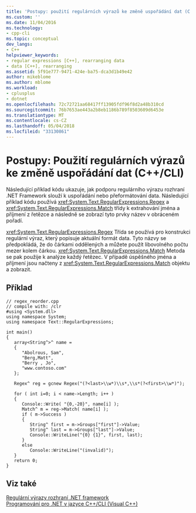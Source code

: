 ```yaml
---
title: 'Postupy: použití regulárních výrazů ke změně uspořádání dat (C + +/ CLI) | Microsoft Docs'
ms.custom: ''
ms.date: 11/04/2016
ms.technology:
- cpp-cli
ms.topic: conceptual
dev_langs:
- C++
helpviewer_keywords:
- regular expressions [C++], rearranging data
- data [C++], rearranging
ms.assetid: 5f91e777-9471-424e-ba75-dca3d1b49e42
author: mikeblome
ms.author: mblome
ms.workload:
- cplusplus
- dotnet
ms.openlocfilehash: 72c72721aa68417ff13905fdf96f8d2a48b310cd
ms.sourcegitcommit: 76b7653ae443a2b8eb1186b789f8503609d6453e
ms.translationtype: MT
ms.contentlocale: cs-CZ
ms.lasthandoff: 05/04/2018
ms.locfileid: "33130861"
---
```

# <a name="how-to-use-regular-expressions-to-rearrange-data-ccli"></a>Postupy: Použití regulárních výrazů ke změně uspořádání dat (C++/CLI)
Následující příklad kódu ukazuje, jak podporu regulárního výrazu rozhraní .NET Framework slouží k uspořádání nebo přeformátování data. Následující příklad kódu používá <xref:System.Text.RegularExpressions.Regex> a <xref:System.Text.RegularExpressions.Match> třídy k extrahování jména a příjmení z řetězce a následně se zobrazí tyto prvky název v obráceném pořadí.  
  
 <xref:System.Text.RegularExpressions.Regex> Třída se používá pro konstrukci regulární výraz, který popisuje aktuální formát data. Tyto názvy se předpokládá, že do čárkami oddělených a můžete použít libovolného počtu mezer kolem čárkou. <xref:System.Text.RegularExpressions.Match> Metoda se pak použije k analýze každý řetězec. V případě úspěšného jména a příjmení jsou načteny z <xref:System.Text.RegularExpressions.Match> objektu a zobrazit.  
  
## <a name="example"></a>Příklad  
  
```  
// regex_reorder.cpp  
// compile with: /clr  
#using <System.dll>  
using namespace System;  
using namespace Text::RegularExpressions;  
  
int main()  
{  
   array<String^>^ name =   
   {  
      "Abolrous, Sam",   
      "Berg,Matt",   
      "Berry , Jo",  
      "www.contoso.com"  
   };  
  
   Regex^ reg = gcnew Regex("(?<last>\\w*)\\s*,\\s*(?<first>\\w*)");  
  
   for ( int i=0; i < name->Length; i++ )  
   {  
      Console::Write( "{0,-20}", name[i] );  
      Match^ m = reg->Match( name[i] );  
      if ( m->Success )  
      {  
         String^ first = m->Groups["first"]->Value;  
         String^ last = m->Groups["last"]->Value;  
         Console::WriteLine("{0} {1}", first, last);  
      }  
      else  
         Console::WriteLine("(invalid)");  
   }  
   return 0;  
}  
```  
  
## <a name="see-also"></a>Viz také  
 [Regulární výrazy rozhraní .NET framework](/dotnet/standard/base-types/regular-expressions)   
 [Programování pro .NET v jazyce C++/CLI (Visual C++)](../dotnet/dotnet-programming-with-cpp-cli-visual-cpp.md)